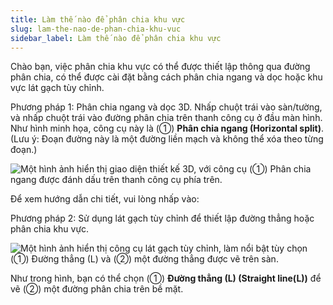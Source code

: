 ```yaml
---
title: Làm thế nào để phân chia khu vực
slug: lam-the-nao-de-phan-chia-khu-vuc
sidebar_label: Làm thế nào để phân chia khu vực
---
```


Chào bạn, việc phân chia khu vực có thể được thiết lập thông qua đường phân chia, có thể được cài đặt bằng cách phân chia ngang và dọc hoặc khu vực lát gạch tùy chỉnh.

Phương pháp 1: Phân chia ngang và dọc 3D. Nhấp chuột trái vào sàn/tường, và nhấp chuột trái vào đường phân chia trên thanh công cụ ở đầu màn hình. Như hình minh họa, công cụ này là (①) **Phân chia ngang (Horizontal split)**. (Lưu ý: Đoạn đường này là một đường liền mạch và không thể xóa theo từng đoạn.)

![Một hình ảnh hiển thị giao diện thiết kế 3D, với công cụ (①) Phân chia ngang được đánh dấu trên thanh công cụ phía trên.](https://storage.googleapis.com/jegavn_kb/images/2f2eea82-cb9d-41b5-ac1c-d9fbff0800be.png)

Để xem hướng dẫn chi tiết, vui lòng nhấp vào: 

Phương pháp 2: Sử dụng lát gạch tùy chỉnh để thiết lập đường thẳng hoặc phân chia khu vực.

![Một hình ảnh hiển thị công cụ lát gạch tùy chỉnh, làm nổi bật tùy chọn (①) Đường thẳng (L) và (②) một đường thẳng được vẽ trên sàn.](https://storage.googleapis.com/jegavn_kb/images/7a676b3c-c1b7-439c-b322-a086a991cca9.png)

Như trong hình, bạn có thể chọn (①) **Đường thẳng (L) (Straight line(L))** để vẽ (②) một đường phân chia trên bề mặt.